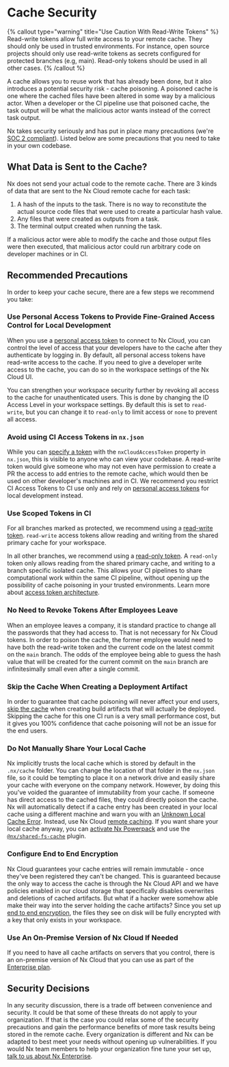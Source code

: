 # Cache Security

{% callout type="warning" title="Use Caution With Read-Write Tokens" %}
Read-write tokens allow full write access to your remote cache. They should only be used in trusted environments. For instance, open source projects should only use read-write tokens as secrets configured for protected branches (e.g, main). Read-only tokens should be used in all other cases.
{% /callout %}

A cache allows you to reuse work that has already been done, but it also introduces a potential security risk - cache poisoning. A poisoned cache is one where the cached files have been altered in some way by a malicious actor. When a developer or the CI pipeline use that poisoned cache, the task output will be what the malicious actor wants instead of the correct task output.

Nx takes security seriously and has put in place many precautions (we're [SOC 2 compliant](https://security.nx.app)). Listed below are some precautions that you need to take in your own codebase.

## What Data is Sent to the Cache?

Nx does not send your actual code to the remote cache. There are 3 kinds of data that are sent to the Nx Cloud remote cache for each task:

1. A hash of the inputs to the task. There is no way to reconstitute the actual source code files that were used to create a particular hash value.
2. Any files that were created as outputs from a task.
3. The terminal output created when running the task.

If a malicious actor were able to modify the cache and those output files were then executed, that malicious actor could run arbitrary code on developer machines or in CI.

## Recommended Precautions

In order to keep your cache secure, there are a few steps we recommend you take:

### Use Personal Access Tokens to Provide Fine-Grained Access Control for Local Development

When you use a [personal access token](/ci/recipes/security/personal-access-tokens) to connect to Nx Cloud, you can control the level of access that your developers have to the cache after they authenticate by logging in. By default, all personal access tokens have read-write access to the cache. If you need to give a developer write access to the cache, you can do so in the workspace settings of the Nx Cloud UI.

You can strengthen your workspace security further by revoking all access to the cache for unauthenticated users. This is done by changing the ID Access Level in your workspace settings. By default this is set to `read-write`, but you can change it to `read-only` to limit access or `none` to prevent all access.

### Avoid using CI Access Tokens in `nx.json`

While you can [specify a token](/ci/recipes/security/access-tokens) with the `nxCloudAccessToken` property in `nx.json`, this is visible to anyone who can view your codebase. A read-write token would give someone who may not even have permission to create a PR the access to add entries to the remote cache, which would then be used on other developer's machines and in CI. We recommend you restrict CI Access Tokens to CI use only and rely on [personal access tokens](/ci/recipes/security/personal-access-tokens) for local development instead.

### Use Scoped Tokens in CI

For all branches marked as protected, we recommend using a [read-write token](/ci/recipes/security/access-tokens#read-write-access).
`read-write` access tokens allow reading and writing from the shared primary cache for your workspace.

In all other branches, we recommend using a [read-only token](/ci/recipes/security/access-tokens#read-only-access). A `read-only` token only allows reading from the shared primary cache, and writing to a branch specific isolated cache. This allows your CI pipelines to share computational work within the same CI pipeline, without opening up the possibility of cache poisoning in your trusted environments. Learn more about [access token architecture](/ci/recipes/security/access-tokens#setting-ci-access-tokens).

### No Need to Revoke Tokens After Employees Leave

When an employee leaves a company, it is standard practice to change all the passwords that they had access to. That is not necessary for Nx Cloud tokens. In order to poison the cache, the former employee would need to have both the read-write token and the current code on the latest commit on the `main` branch. The odds of the employee being able to guess the hash value that will be created for the current commit on the `main` branch are infinitesimally small even after a single commit.

### Skip the Cache When Creating a Deployment Artifact

In order to guarantee that cache poisoning will never affect your end users, [skip the cache](/recipes/running-tasks/skipping-cache) when creating build artifacts that will actually be deployed. Skipping the cache for this one CI run is a very small performance cost, but it gives you 100% confidence that cache poisoning will not be an issue for the end users.

### Do Not Manually Share Your Local Cache

Nx implicitly trusts the local cache which is stored by default in the `.nx/cache` folder. You can change the location of that folder in the `nx.json` file, so it could be tempting to place it on a network drive and easily share your cache with everyone on the company network. However, by doing this you've voided the guarantee of immutability from your cache. If someone has direct access to the cached files, they could directly poison the cache. Nx will automatically detect if a cache entry has been created in your local cache using a different machine and warn you with an [Unknown Local Cache Error](/troubleshooting/unknown-local-cache). Instead, use Nx Cloud [remote caching](/ci/features/remote-cache). If you want share your local cache anyway, you can [activate Nx Powerpack](/nx-enterprise/activate-powerpack) and use the [`@nx/shared-fs-cache`](/nx-api/shared-fs-cache) plugin.

### Configure End to End Encryption

Nx Cloud guarantees your cache entries will remain immutable - once they've been registered they can't be changed. This is guaranteed because the only way to access the cache is through the Nx Cloud API and we have policies enabled in our cloud storage that specifically disables overwrites and deletions of cached artifacts. But what if a hacker were somehow able make their way into the server holding the cache artifacts? Since you set up [end to end encryption](/ci/recipes/security/encryption), the files they see on disk will be fully encrypted with a key that only exists in your workspace.

### Use An On-Premise Version of Nx Cloud If Needed

If you need to have all cache artifacts on servers that you control, there is an on-premise version of Nx Cloud that you can use as part of the [Enterprise plan](/enterprise).

## Security Decisions

In any security discussion, there is a trade off between convenience and security. It could be that some of these threats do not apply to your organization. If that is the case you could relax some of the security precautions and gain the performance benefits of more task results being stored in the remote cache. Every organization is different and Nx can be adapted to best meet your needs without opening up vulnerabilities. If you would Nx team members to help your organization fine tune your set up, [talk to us about Nx Enterprise](/enterprise).
